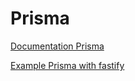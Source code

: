 # Prisma

[Documentation Prisma](https://www.prisma.io/docs)


[Example Prisma with fastify](https://github.com/prisma/prisma-examples/tree/latest/javascript/rest-fastify)
